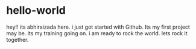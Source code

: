 # hello-world
hey!! its abhiraizada here. i just got started with Github. Its my first project may be.
its my training going on.
i am ready to rock the world.
lets rock it together.
